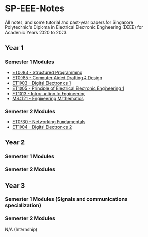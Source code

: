 # SP-EEE-Notes
All notes, and some tutorial and past-year papers for Singapore Polytechnic's Diploma in Electrical Electronic Engineering (DEEE) for Academic Years 2020 to 2023.

## Year 1
### Semester 1 Modules
- [ET0083 - Structured Programming](SPROG)
- [ET0085 - Computer Aided Drafting & Design](CADD)
- [ET1003 - Digital Electronics 1](DE1)
- [ET1005 - Principle of Electrical Electronic Engineering 1](PEEE1)
- [ET1013 - Introduction to Engineering](IE)
- [MS4121 - Engineering Mathematics](EM1)

### Semester 2 Modules
- [ET0730 - Networking Fundamentals](NWF)
- [ET1004 - Digital Electronics 2](DE2)

## Year 2
### Semester 1 Modules

### Semester 2 Modules

## Year 3
### Semester 1 Modules (Signals and communications specialization)

### Semester 2 Modules
N/A (Internship)